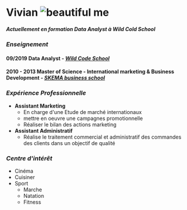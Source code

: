 # **Vivian**        ![beautiful me](https://ae01.alicdn.com/kf/HTB1h33TSpXXXXc6XXXXq6xXFXXXc/Guitare-chien-v-tements-dr-le-animal-de-compagnie-de-no-l-Costume-pour-petit-moyen.jpg)
##### _Actuellement en formation Data Analyst à Wild Cold School_


### **_Enseignement_**  


#### 09/2019   **Data Analyst** - [**_Wild Code School_**](https://www.youtube.com/watch?v=J5_vcGLSPBc&feature=youtu.be) 


#### 2010 - 2013 **Master of Science** - International marketing & Business Development - [**_SKEMA business school_**](https://www.youtube.com/watch?v=KduX25r1c6w) 


### **_Expérience Professionnelle_**
* **Assistant Marketing**
  * En charge d'une Etude de marché internationaux
  * mettre en oeuvre une campagnes promotionnelle
  * Réaliser le bilan des actions marketing
* **Assistant Administratif**
  * Réalise le traitement commercial et administratif des commandes des clients dans un objectif de qualité  
 
### **_Centre d'intérêt_**
* Cinéma
* Cuisiner
* Sport
  * Marche
  * Natation
  * Fitness

